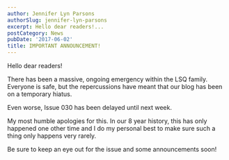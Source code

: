 ```yaml
---
author: Jennifer Lyn Parsons
authorSlug: jennifer-lyn-parsons
excerpt: Hello dear readers!...
postCategory: News
pubDate: '2017-06-02'
title: IMPORTANT ANNOUNCEMENT!
---
```

Hello dear readers!

There has been a massive, ongoing emergency within the LSQ family. Everyone is safe, but the repercussions have meant that our blog has been on a temporary hiatus.

Even worse, Issue 030 has been delayed until next week.

My most humble apologies for this. In our 8 year history, this has only happened one other time and I do my personal best to make sure such a thing only happens very rarely.

Be sure to keep an eye out for the issue and some announcements soon!